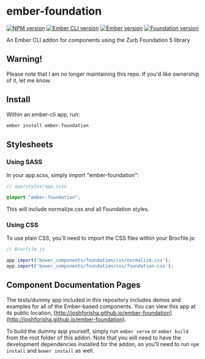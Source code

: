 # ember-foundation

[![NPM version](https://img.shields.io/npm/v/ember-foundation.svg?style=flat-square)](https://www.npmjs.com/package/ember-foundation)
[![Ember CLI version](https://img.shields.io/badge/ember--cli-0.2.7-d84a32.svg?style=flat-square)](http://www.ember-cli.com)
[![Ember version](https://img.shields.io/badge/ember-1.12.0-e1563f.svg?style=flat-square)](http://emberjs.com)
[![Foundation version](https://img.shields.io/badge/foundation-5.5.2-085a78.svg?style=flat-square)](http://foundation.zurb.com)

An Ember CLI addon for components using the Zurb Foundation 5 library

## Warning!

Please note that I am no longer maintaining this repo. If you'd like ownership of it, let me know.

## Install

Within an ember-cli app, run:

```sh
ember install ember-foundation
```

## Stylesheets

### Using SASS

In your app.scss, simply import "ember-foundation":

```scss
// app/styles/app.scss

@import "ember-foundation";
```

This will include normalize.css and all Foundation styles.

### Using CSS

To use plain CSS, you'll need to import the CSS files within your Brocfile.js:

```js
// Brocfile.js

app.import('bower_components/foundation/css/normalize.css');
app.import('bower_components/foundation/css/foundation.css');
```

## Component Documentation Pages

The tests/dummy app included in this repository includes demos and examples for all of the Ember-based components. You can view this app at its public location, [http://joshforisha.github.io/ember-foundation](http://joshforisha.github.io/ember-foundation).

To build the dummy app yourself, simply run `ember serve` or `ember build` from the root folder of this addon. Note that you will need to have the development dependencies installed for the addon, so you'll need to run `npm install` and `bower install` as well.
